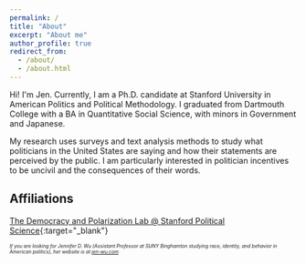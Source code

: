 ```yaml
---
permalink: /
title: "About"
excerpt: "About me"
author_profile: true
redirect_from: 
  - /about/
  - /about.html
---
```


<style>
p.caption {
  font-size: 0.6em;
  font-style: italic;
}
</style>

Hi! I'm Jen. Currently, I am a Ph.D. candidate at Stanford University in American Politics and Political Methodology. I graduated from Dartmouth College with a BA in Quantitative Social Science, with minors in Government and Japanese.

My research uses surveys and text analysis methods to study what politicians in the United States are saying and how their statements are perceived by the public. I am particularly interested in politician incentives to be uncivil and the consequences of their words.

## Affiliations 

[The Democracy and Polarization Lab @ Stanford Political Science](https://stanforddpl.org/){:target="_blank"}


<p class="caption"> If you are looking for Jennifer D. Wu (Assistant Professor at SUNY Binghamton studying race, identity, and behavior in American politics), her website is at <a href="https://www.jen-wu.com" target="_blank">jen-wu.com</a> </p>